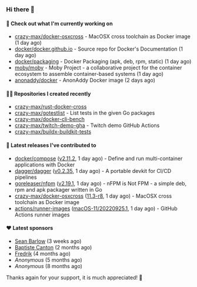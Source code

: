 ### Hi there 👋

#### 👷 Check out what I'm currently working on

- [crazy-max/docker-osxcross](https://github.com/crazy-max/docker-osxcross) - MacOSX cross toolchain as Docker image (1 day ago)
- [docker/docker.github.io](https://github.com/docker/docker.github.io) - Source repo for Docker&#39;s Documentation (1 day ago)
- [docker/packaging](https://github.com/docker/packaging) - Docker Packaging (apk, deb, rpm, static) (1 day ago)
- [moby/moby](https://github.com/moby/moby) - Moby Project - a collaborative project for the container ecosystem to assemble container-based systems (1 day ago)
- [anonaddy/docker](https://github.com/anonaddy/docker) - AnonAddy Docker image (2 days ago)

#### 👨‍💻 Repositories I created recently

- [crazy-max/rust-docker-cross](https://github.com/crazy-max/rust-docker-cross)
- [crazy-max/gotestlist](https://github.com/crazy-max/gotestlist) - List tests in the given Go packages
- [crazy-max/docker-cli-bench](https://github.com/crazy-max/docker-cli-bench)
- [crazy-max/twitch-demo-gha](https://github.com/crazy-max/twitch-demo-gha) - Twitch demo GitHub Actions
- [crazy-max/buildx-buildkit-tests](https://github.com/crazy-max/buildx-buildkit-tests)

#### 🚀 Latest releases I've contributed to

- [docker/compose](https://github.com/docker/compose) ([v2.11.2](https://github.com/docker/compose/releases/tag/v2.11.2), 1 day ago) - Define and run multi-container applications with Docker
- [dagger/dagger](https://github.com/dagger/dagger) ([v0.2.35](https://github.com/dagger/dagger/releases/tag/v0.2.35), 1 day ago) - A portable devkit for CI/CD pipelines
- [goreleaser/nfpm](https://github.com/goreleaser/nfpm) ([v2.19.1](https://github.com/goreleaser/nfpm/releases/tag/v2.19.1), 1 day ago) - nFPM is Not FPM - a simple deb, rpm and apk packager written in Go
- [crazy-max/docker-osxcross](https://github.com/crazy-max/docker-osxcross) ([11.3-r8](https://github.com/crazy-max/docker-osxcross/releases/tag/11.3-r8), 1 day ago) - MacOSX cross toolchain as Docker image
- [actions/runner-images](https://github.com/actions/runner-images) ([macOS-11/20220925.1](https://github.com/actions/runner-images/releases/tag/macOS-11%2F20220925.1), 1 day ago) - GitHub Actions runner images

#### ❤️ Latest sponsors
- [Sean Barlow](https://github.com/woolrab6) (3 weeks ago)
- [Baptiste Canton](https://github.com/batmac) (2 months ago)
- [Fredrik](https://github.com/fredrikscode) (4 months ago)
- _Anonymous_ (5 months ago)
- _Anonymous_ (8 months ago)

Thanks again for your support, it is much appreciated! 🙏
